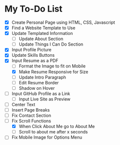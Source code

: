 # My To-Do List

- [x] Create Personal Page using HTML, CSS, Javascript
- [x] Find a Website Template to Use
- [x] Update Templated Information
  - [ ] Update About Section
  - [ ] Update Things I Can Do Section
- [x] Input Profile Picture
- [x] Update Skills Buttons
- [x] Input Resume as a PDF
  - [ ] Format the Image to fit on Mobile
  - [x] Make Resume Responsive for Size
  - [ ] Update Intro Paragraph
  - [ ] Edit Resume Border
  - [ ] Shadow on Hover
- [ ] Input GitHub Profile as a Link
  - [ ] Input Live Site as Preview
- [ ] Center Text
- [ ] Insert Page Breaks
- [ ] Fix Contact Section
- [ ] Fix Scroll Functions
  - [x] When Click About Me go to About Me
  - [ ] Scroll to about me after x seconds
- [ ] Fix Mobile Image for Options Menu
